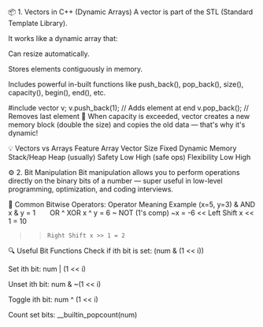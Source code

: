 📦 1. Vectors in C++ (Dynamic Arrays)
A vector is part of the STL (Standard Template Library).

It works like a dynamic array that:

Can resize automatically.

Stores elements contiguously in memory.

Includes powerful in-built functions like push_back(), pop_back(), size(), capacity(), begin(), end(), etc.

#include <vector>
vector<int> v;
v.push_back(1); // Adds element at end
v.pop_back(); // Removes last element
🔁 When capacity is exceeded, vector creates a new memory block (double the size) and copies the old data — that's why it's dynamic!

💡 Vectors vs Arrays
Feature Array Vector
Size Fixed Dynamic
Memory Stack/Heap Heap (usually)
Safety Low High (safe ops)
Flexibility Low High

⚙️ 2. Bit Manipulation
Bit manipulation allows you to perform operations directly on the binary bits of a number — super useful in low-level programming, optimization, and coding interviews.

🔧 Common Bitwise Operators:
Operator Meaning Example (x=5, y=3)
& AND x & y = 1
`	` OR
^ XOR x ^ y = 6
~ NOT (1's comp) ~x = -6
<< Left Shift x << 1 = 10

> >     Right Shift	x >> 1 = 2

🔍 Useful Bit Functions
Check if ith bit is set: (num & (1 << i))

Set ith bit: num | (1 << i)

Unset ith bit: num & ~(1 << i)

Toggle ith bit: num ^ (1 << i)

Count set bits: \_\_builtin_popcount(num)
